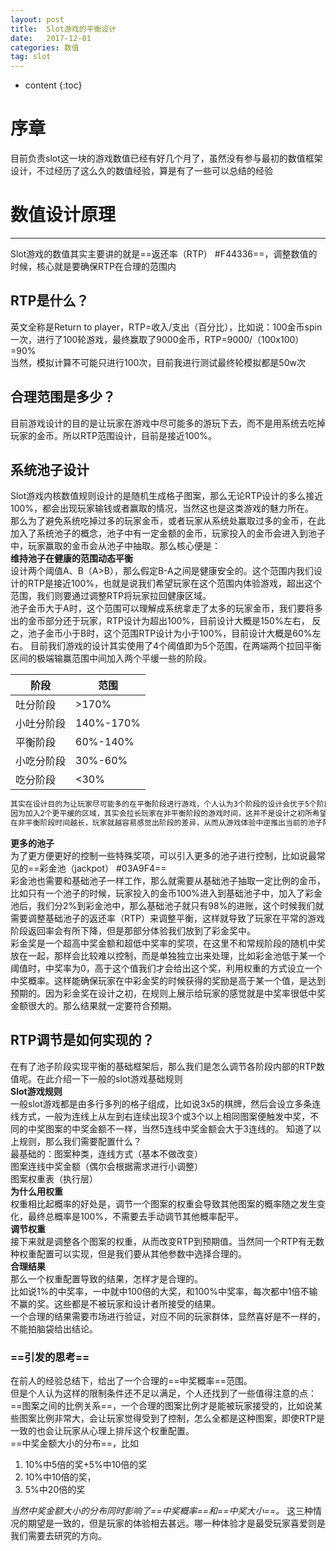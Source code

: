 ```yaml
---
layout: post
title:  Slot游戏的平衡设计
date:   2017-12-01 
categories: 数值
tag: slot
---
```


* content
{:toc}


序章			
====================================
目前负责slot这一块的游戏数值已经有好几个月了，虽然没有参与最初的数值框架设计，不过经历了这么久的数值经验，算是有了一些可以总结的经验


# 数值设计原理
----------
Slot游戏的数值其实主要讲的就是==返还率（RTP） #F44336==，调整数值的时候，核心就是要确保RTP在合理的范围内  

## RTP是什么？

英文全称是Return to player，RTP=收入/支出（百分比），比如说：100金币spin一次，进行了100轮游戏，最终赢取了9000金币，RTP=9000/（100x100）=90%  
当然，模拟计算不可能只进行100次，目前我进行测试最终轮模拟都是50w次  

## 合理范围是多少？

目前游戏设计的目的是让玩家在游戏中尽可能多的游玩下去，而不是用系统去吃掉玩家的金币。所以RTP范围设计，目前是接近100%。  

## 系统池子设计

Slot游戏内核数值规则设计的是随机生成格子图案，那么无论RTP设计的多么接近100%，都会出现玩家输钱或者赢取的情况，当然这也是这类游戏的魅力所在。  
那么为了避免系统吃掉过多的玩家金币，或者玩家从系统处赢取过多的金币，在此加入了系统池子的概念，池子中有一定金额的金币，玩家投入的金币会进入到池子中，玩家赢取的金币会从池子中抽取。那么核心便是：  
**维持池子在健康的范围动态平衡**  
设计两个阈值A、B（A>B），那么假定B-A之间是健康安全的。这个范围内我们设计的RTP是接近100%，也就是说我们希望玩家在这个范围内体验游戏，超出这个范围，我们则要通过调整RTP将玩家拉回健康区域。  
池子金币大于A时，这个范围可以理解成系统拿走了太多的玩家金币，我们要将多出的金币部分还于玩家，RTP设计为超出100%，目前设计大概是150%左右，
反之，池子金币小于B时，这个范围RTP设计为小于100%，目前设计大概是60%左右。
目前我们游戏的设计其实使用了4个阈值即为5个范围，在两端两个拉回平衡区间的极端输赢范围中间加入两个平缓一些的阶段。  

| 阶段   | 范围          |
| ---   |---          |
| 吐分阶段   | >170%          |
| 小吐分阶段 | 140%-170% |
| 平衡阶段   | 60%-140%  |
| 小吃分阶段 | 30%-60%   |
| 吃分阶段   | <30%      |  
```bash
其实在设计目的为让玩家尽可能多的在平衡阶段进行游戏，个人认为3个阶段的设计会优于5个阶段的设计。  
因为加入2个更平缓的区域，其实会拉长玩家在非平衡阶段的游戏时间，这并不是设计之初所希望看到的。  
在非平衡阶段时间越长，玩家就越容易感觉出阶段的差异，从而从游戏体验中逆推出当前的池子阶段，如果让工作室抓住了这一点，将是非常大的问题。  
```  
**更多的池子**  
为了更方便更好的控制一些特殊奖项，可以引入更多的池子进行控制，比如说最常见的==彩金池（jackpot） #03A9F4==  
彩金池也需要和基础池子一样工作，那么就需要从基础池子抽取一定比例的金币，比如只有一个池子的时候，玩家投入的金币100%进入到基础池子中，加入了彩金池后，我们分2%到彩金池中，那么基础池子就只有98%的进账，这个时候我们就需要调整基础池子的返还率（RTP）来调整平衡，这样就导致了玩家在平常的游戏阶段返回率会有所下降，但是那部分体验我们放到了彩金奖中。  
彩金奖是一个超高中奖金额和超低中奖率的奖项，在这里不和常规阶段的随机中奖放在一起，那样会比较难以控制，而是单独独立出来处理，比如彩金池低于某一个阈值时，中奖率为0，高于这个值我们才会给出这个奖，利用权重的方式设立一个中奖概率。这样能确保玩家在中彩金奖的时候获得的奖励是高于某一个值，是达到预期的。因为彩金奖在设计之初，在规则上展示给玩家的感觉就是中奖率很低中奖金额很大的。那么结果就一定要符合预期。

## RTP调节是如何实现的？  
在有了池子阶段实现平衡的基础框架后，那么我们是怎么调节各阶段内部的RTP数值呢。在此介绍一下一般的slot游戏基础规则  
**Slot游戏规则**  
一般slot游戏都是由多行多列的格子组成，比如说3x5的棋牌，然后会设立多条连线方式，一般为连线上从左到右连续出现3个或3个以上相同图案便触发中奖，不同的中奖图案的中奖金额不一样，当然5连线中奖金额会大于3连线的。
知道了以上规则，那么我们需要配置什么？  
最基础的：图案种类，连线方式（基本不做改变）  
                  图案连线中奖金额（偶尔会根据需求进行小调整）  
				  图案权重表（执行层）  
**为什么用权重**	  
权重相比起概率的好处是，调节一个图案的权重会导致其他图案的概率随之发生变化，最终总概率是100%，不需要去手动调节其他概率配平。  
**调节权重**  
接下来就是调整各个图案的权重，从而改变RTP到预期值。当然同一个RTP有无数种权重配置可以实现，但是我们要从其他参数中选择合理的。  
**合理结果**  
那么一个权重配置导致的结果，怎样才是合理的。  
比如说1%的中奖率，一中就中100倍的大奖，和100%中奖率，每次都中1倍不输不赢的奖。这些都是不被玩家和设计者所接受的结果。  
一个合理的结果需要市场进行验证，对应不同的玩家群体，显然喜好是不一样的，不能拍脑袋给出结论。    
### ==引发的思考==

在前人的经验总结下，给出了一个合理的==中奖概率==范围。  
但是个人认为这样的限制条件还不足以满足，个人还找到了一些值得注意的点：  
==图案之间的比例关系==，一个合理的图案比例才是能被玩家接受的，比如说某些图案比例非常大，会让玩家觉得受到了控制，怎么全都是这种图案，即使RTP是一致的也会让玩家从心理上排斥这个权重配置。  
==中奖金额大小的分布==，比如

 1. 10%中5倍的奖+5%中10倍的奖
 2. 10%中10倍的奖，
 3. 5%中20倍的奖

*当然中奖金额大小的分布同时影响了==中奖概率==和==中奖大小==。*
这三种情况的期望是一致的，但是玩家的体验相去甚远。哪一种体验才是最受玩家喜爱则是我们需要去研究的方向。



